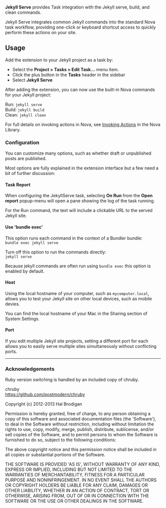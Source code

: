 **Jekyll Serve** provides Task integration with the Jekyll serve, build, and clean commands.

Jekyll Serve integrates common Jekyll commands into the standard Nova task workflow, providing one-click or keyboard shortcut access to quickly perform these actions on your site.

## Usage

Add the extension to your Jekyll project as a task by:
- Select the **Project > Tasks > Edit Task…** menu item.
- Click the plus button in the **Tasks** header in the sidebar
- Select **Jekyll Serve** 

After adding the extension, you can now use the built-in Nova commands for your Jekyll project:

Run: `jekyll serve`  
Build: `jekyll build`  
Clean: `jekyll clean`

For full details on invoking actions in Nova, see [Invoking Actions](https://help.panic.com/nova/run-tasks/#invoking-actions) in the Nova Library.

### Configuration

You can customize many options, such as whether draft or unpublished posts are published.

Most options are fully explained in the extension interface but a few need a bit of further discussion:

#### Task Report
When configuring the JekyllServe task, selecting **On Run** from the **Open report** popup-menu will open a pane showing the log of the task running.

For the Run command, the text will include a clickable URL to the served Jekyll site.

#### Use 'bundle exec'
This option runs each command in the context of a Bundler bundle:  
`bundle exec jekyll serve`

Turn off this option to run the commands directly:  
`jekyll serve`

Because jekyll commands are often run using `bundle exec` this option is enabled by default.

#### Host
Using the local hostname of your computer, such as `mycomputer.local`, allows you to test your Jekyll site on other local devices, such as mobile devies.

You can find the local hostname of your Mac in the Sharing section of System Settings.

#### Port
If you edit multiple Jekyll site projects, setting a different port for each allows you to easily serve multiple sites simultaneously without conflicting ports.

----
### Acknowledgements

Ruby version switching is handled by an included copy of chruby.

chruby  
https://github.com/postmodern/chruby

Copyright (c) 2012-2013 Hal Brodigan

Permission is hereby granted, free of charge, to any person obtaining
a copy of this software and associated documentation files (the
'Software'), to deal in the Software without restriction, including
without limitation the rights to use, copy, modify, merge, publish,
distribute, sublicense, and/or sell copies of the Software, and to
permit persons to whom the Software is furnished to do so, subject to
the following conditions:

The above copyright notice and this permission notice shall be
included in all copies or substantial portions of the Software.

THE SOFTWARE IS PROVIDED 'AS IS', WITHOUT WARRANTY OF ANY KIND,
EXPRESS OR IMPLIED, INCLUDING BUT NOT LIMITED TO THE WARRANTIES OF
MERCHANTABILITY, FITNESS FOR A PARTICULAR PURPOSE AND NONINFRINGEMENT.
IN NO EVENT SHALL THE AUTHORS OR COPYRIGHT HOLDERS BE LIABLE FOR ANY
CLAIM, DAMAGES OR OTHER LIABILITY, WHETHER IN AN ACTION OF CONTRACT,
TORT OR OTHERWISE, ARISING FROM, OUT OF OR IN CONNECTION WITH THE
SOFTWARE OR THE USE OR OTHER DEALINGS IN THE SOFTWARE.

